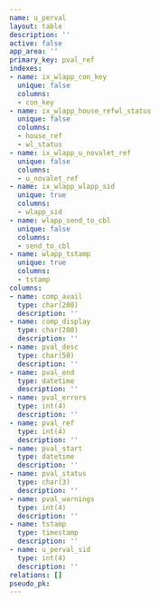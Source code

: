 ```yaml
---
name: u_perval
layout: table
description: ''
active: false
app_area: ''
primary_key: pval_ref
indexes:
- name: ix_wlapp_con_key
  unique: false
  columns:
  - con_key
- name: ix_wlapp_house_refwl_status
  unique: false
  columns:
  - house_ref
  - wl_status
- name: ix_wlapp_u_novalet_ref
  unique: false
  columns:
  - u_novalet_ref
- name: ix_wlapp_wlapp_sid
  unique: true
  columns:
  - wlapp_sid
- name: wlapp_send_to_cbl
  unique: false
  columns:
  - send_to_cbl
- name: wlapp_tstamp
  unique: true
  columns:
  - tstamp
columns:
- name: comp_avail
  type: char(200)
  description: ''
- name: comp_display
  type: char(200)
  description: ''
- name: pval_desc
  type: char(50)
  description: ''
- name: pval_end
  type: datetime
  description: ''
- name: pval_errors
  type: int(4)
  description: ''
- name: pval_ref
  type: int(4)
  description: ''
- name: pval_start
  type: datetime
  description: ''
- name: pval_status
  type: char(3)
  description: ''
- name: pval_warnings
  type: int(4)
  description: ''
- name: tstamp
  type: timestamp
  description: ''
- name: u_perval_sid
  type: int(4)
  description: ''
relations: []
pseudo_pk: 
---
```


